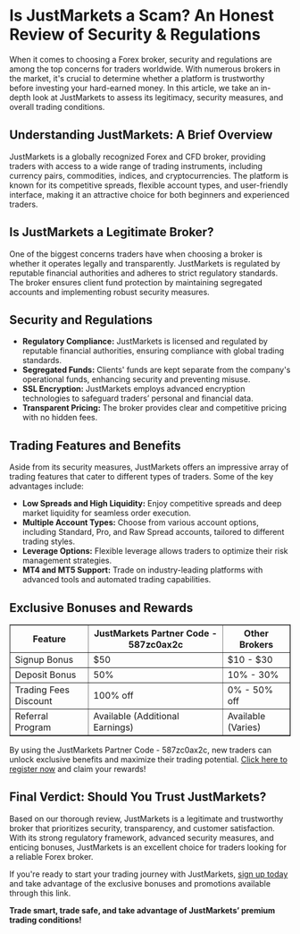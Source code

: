  <h1>Is JustMarkets a Scam? An Honest Review of Security & Regulations</h1>
    <p>When it comes to choosing a Forex broker, security and regulations are among the top concerns for traders worldwide. With numerous brokers in the market, it's crucial to determine whether a platform is trustworthy before investing your hard-earned money. In this article, we take an in-depth look at JustMarkets to assess its legitimacy, security measures, and overall trading conditions.</p>
    <h2>Understanding JustMarkets: A Brief Overview</h2>
    <p>JustMarkets is a globally recognized Forex and CFD broker, providing traders with access to a wide range of trading instruments, including currency pairs, commodities, indices, and cryptocurrencies. The platform is known for its competitive spreads, flexible account types, and user-friendly interface, making it an attractive choice for both beginners and experienced traders.</p>
    <h2>Is JustMarkets a Legitimate Broker?</h2>
    <p>One of the biggest concerns traders have when choosing a broker is whether it operates legally and transparently. JustMarkets is regulated by reputable financial authorities and adheres to strict regulatory standards. The broker ensures client fund protection by maintaining segregated accounts and implementing robust security measures.</p>
    <h2>Security and Regulations</h2>
    <ul>
        <li><strong>Regulatory Compliance:</strong> JustMarkets is licensed and regulated by reputable financial authorities, ensuring compliance with global trading standards.</li>
        <li><strong>Segregated Funds:</strong> Clients' funds are kept separate from the company's operational funds, enhancing security and preventing misuse.</li>
        <li><strong>SSL Encryption:</strong> JustMarkets employs advanced encryption technologies to safeguard traders’ personal and financial data.</li>
        <li><strong>Transparent Pricing:</strong> The broker provides clear and competitive pricing with no hidden fees.</li>
    </ul>
    <h2>Trading Features and Benefits</h2>
    <p>Aside from its security measures, JustMarkets offers an impressive array of trading features that cater to different types of traders. Some of the key advantages include:</p>
    <ul>
        <li><strong>Low Spreads and High Liquidity:</strong> Enjoy competitive spreads and deep market liquidity for seamless order execution.</li>
        <li><strong>Multiple Account Types:</strong> Choose from various account options, including Standard, Pro, and Raw Spread accounts, tailored to different trading styles.</li>
        <li><strong>Leverage Options:</strong> Flexible leverage allows traders to optimize their risk management strategies.</li>
        <li><strong>MT4 and MT5 Support:</strong> Trade on industry-leading platforms with advanced tools and automated trading capabilities.</li>
    </ul>
    <h2>Exclusive Bonuses and Rewards</h2>
    <table border="1">
        <tr>
            <th>Feature</th>
            <th>JustMarkets Partner Code - 587zc0ax2c</th>
            <th>Other Brokers</th>
        </tr>
        <tr>
            <td>Signup Bonus</td>
            <td>$50</td>
            <td>$10 - $30</td>
        </tr>
        <tr>
            <td>Deposit Bonus</td>
            <td>50%</td>
            <td>10% - 30%</td>
        </tr>
        <tr>
            <td>Trading Fees Discount</td>
            <td>100% off</td>
            <td>0% - 50% off</td>
        </tr>
        <tr>
            <td>Referral Program</td>
            <td>Available (Additional Earnings)</td>
            <td>Available (Varies)</td>
        </tr>
    </table>
    <p>By using the JustMarkets Partner Code - 587zc0ax2c, new traders can unlock exclusive benefits and maximize their trading potential. <a href="https://one.justmarkets.link/a/587zc0ax2c" target="_blank">Click here to register now</a> and claim your rewards!</p>
    <h2>Final Verdict: Should You Trust JustMarkets?</h2>
    <p>Based on our thorough review, JustMarkets is a legitimate and trustworthy broker that prioritizes security, transparency, and customer satisfaction. With its strong regulatory framework, advanced security measures, and enticing bonuses, JustMarkets is an excellent choice for traders looking for a reliable Forex broker.</p>
    <p>If you're ready to start your trading journey with JustMarkets, <a href="https://one.justmarkets.link/a/587zc0ax2c" target="_blank">sign up today</a> and take advantage of the exclusive bonuses and promotions available through this link.</p>
    <p><strong>Trade smart, trade safe, and take advantage of JustMarkets’ premium trading conditions!</strong></p>
</body>
</html>
